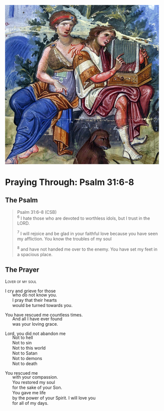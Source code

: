 <img class="intro-right" src="../images/art-paris-psalter.jpg">

<style>
  li {list-style-type: none;}
  p + ul {
    margin-top: -18px;
}
</style>

# Praying Through: Psalm 31:6-8

## The Psalm

>Psalm 31:6–8 (CSB)  
><sup>6</sup> I hate those who are devoted to worthless idols, but I trust in the LORD. 
>
><sup>7</sup> I will rejoice and be glad in your faithful love because you have seen my affliction. You know the troubles of my soul 
>
><sup>8</sup> and have not handed me over to the enemy. You have set my feet in a spacious place.

## The Prayer

<div style="font-variant: small-caps;">Lover of my soul</div>

I cry and grieve for those 
* who do not know you. 
* I pray that their hearts
* would be turned towards you. 

You have rescued me countless times. 
* And all I have ever found
* was your loving grace. 

Lord, you did not abandon me
* Not to hell
* Not to sin
* Not to this world
* Not to Satan
* Not to demons 
* Not to death

You rescued me
* with your compassion. 
* You restored my soul
* for the sake of your Son. 
* You gave me life
* by the power of your Spirit.
I will love you
* for all of my days. 
